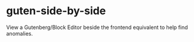 # guten-side-by-side
View a Gutenberg/Block Editor beside the frontend equivalent to help find anomalies.




